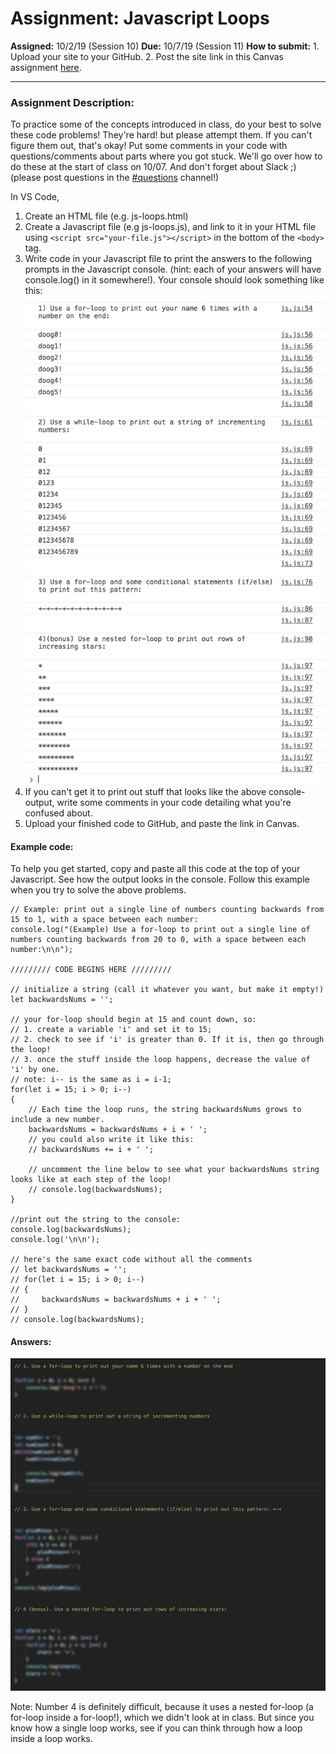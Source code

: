 
# Assignment: Javascript Loops
__Assigned:__ 10/2/19 (Session 10)
__Due:__ 10/7/19 (Session 11)
__How to submit:__ 1. Upload your site to your GitHub. 2. Post the site link in this Canvas assignment <a href="https://saic.instructure.com/courses/2560557/assignments/24250052" target="blank">here</a>.
___

### Assignment Description:
To practice some of the concepts introduced in class, do your best to solve these code problems! They're hard! but please attempt them. If you can't figure them out, that's okay! Put some comments in your code with questions/comments about parts where you got stuck. We'll go over how to do these at the start of class on 10/07. And don't forget about Slack ;) (please post questions in the <a href="https://saic-webart-fa19.slack.com/messages/CMW267U6S" target="blank">#questions</a> channel!)

In VS Code,
1. Create an HTML file (e.g. js-loops.html)
2. Create a Javascript file (e.g js-loops.js), and link to it in your HTML file using `<script src="your-file.js"></script>` in the bottom of the `<body>` tag.
3. Write code in your Javascript file to print the answers to the following prompts in the Javascript console. (hint: each of your answers will have console.log() in it somewhere!). Your console should look something like this:
![js-loops-prompts](images/js-loops.png)
4. If you can't get it to print out stuff that looks like the above console-output, write some comments in your code detailing what you're confused about.
5. Upload your finished code to GitHub, and paste the link in Canvas.


#### Example code:
To help you get started, copy and paste all this code at the top of your Javascript. See how the output looks in the console. Follow this example when you try to solve the above problems.

```
// Example: print out a single line of numbers counting backwards from 15 to 1, with a space between each number:
console.log("(Example) Use a for-loop to print out a single line of numbers counting backwards from 20 to 0, with a space between each number:\n\n");

///////// CODE BEGINS HERE /////////

// initialize a string (call it whatever you want, but make it empty!)
let backwardsNums = '';

// your for-loop should begin at 15 and count down, so:
// 1. create a variable 'i' and set it to 15;
// 2. check to see if 'i' is greater than 0. If it is, then go through the loop!
// 3. once the stuff inside the loop happens, decrease the value of 'i' by one.
// note: i-- is the same as i = i-1;
for(let i = 15; i > 0; i--)
{
    // Each time the loop runs, the string backwardsNums grows to include a new number.
    backwardsNums = backwardsNums + i + ' ';
    // you could also write it like this:
    // backwardsNums += i + ' ';

    // uncomment the line below to see what your backwardsNums string looks like at each step of the loop!
    // console.log(backwardsNums);
}

//print out the string to the console:
console.log(backwardsNums);
console.log('\n\n');

// here's the same exact code without all the comments
// let backwardsNums = '';
// for(let i = 15; i > 0; i--)
// {
//     backwardsNums = backwardsNums + i + ' ';
// }
// console.log(backwardsNums);
```

#### Answers:
![js-loops-answers-blurred](images/js-loops-blurred.jpg)

Note: Number 4 is definitely difficult, because it uses a nested for-loop (a for-loop inside a for-loop!), which we didn't look at in class. But since you know how a single loop works, see if you can think through how a loop inside a loop works.